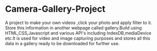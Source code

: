 # Camera-Gallery-Project
A project to make your own videos ,click your photo and  apply filter to it. Store this information in another webpage called gallery.Build using HTML,CSS,Javascript
and various API's including IndexDB,mediaDevice etc.It is used for video and image capturing purposes and stores all this data in a gallery ready to be downloaded for further use.
